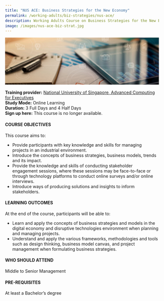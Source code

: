 ```yaml
---
title: "NUS ACE: Business Strategies for the New Economy"
permalink: /working-adults/biz-strategies/nus-ace/
description: Working Adults Course on Business Strategies for the New Economy
image: /images/nus-ace-biz-strat.jpg
---
```

![Upskill Yourself With Business Strategies for the New Economy ](/images/NUS-ACE-biz-strat.jpg)

**Training provider:** [National University of Singapore, Advanced Computing for Executives](https://ace.nus.edu.sg/)  
**Study Mode:** Online Learning   
**Duration:** 3 Full Days and 4 Half Days <br>
**Sign up here:** This course is no longer available.

#### **COURSE OBJECTIVES**

This course aims to:

* Provide participants with key knowledge and skills for managing projects in an industrial environment.
* Introduce the concepts of business strategies, business models, trends and its impact.
* Provide the knowledge and skills of conducting stakeholder engagement sessions, where these sessions may be face-to-face or through technology platforms to conduct online surveys and/or online interviews.
* Introduce ways of producing solutions and insights to inform stakeholders.

#### **LEARNING OUTCOMES**
At the end of the course, participants will be able to:

* Learn and apply the concepts of business strategies and models in the digital economy and disruptive technologies environment when planning and managing projects.
* Understand and apply the various frameworks, methodologies and tools such as design thinking, business model canvas, and project management when formulating business strategies.


#### **WHO SHOULD ATTEND**

Middle to Senior Management


#### **PRE-REQUISITES**
At least a Bachelor’s degree
